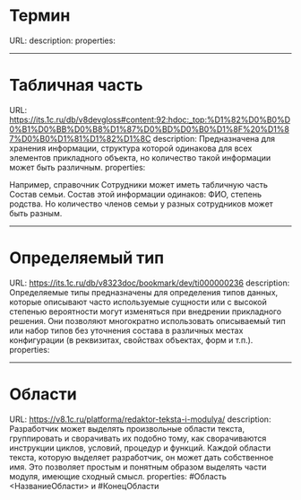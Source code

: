 # Термин

URL: 
description: 
properties: 

---

# Табличная часть

URL: https://its.1c.ru/db/v8devgloss#content:92:hdoc:_top:%D1%82%D0%B0%D0%B1%D0%BB%D0%B8%D1%87%D0%BD%D0%B0%D1%8F%20%D1%87%D0%B0%D1%81%D1%82%D1%8C
description: Предназначена для хранения информации, структура которой одинакова для всех элементов прикладного объекта, но количество такой информации может быть различным.
properties: 

Например, справочник Сотрудники может иметь табличную часть Состав семьи. Состав этой информации одинаков: ФИО, степень родства. Но количество членов семьи у разных сотрудников может быть разным.

---
# Определяемый тип

URL: https://its.1c.ru/db/v8323doc/bookmark/dev/ti000000236
description: Определяемые типы предназначены для определения типов данных, которые описывают часто используемые сущности или с высокой степенью вероятности могут изменяться при внедрении прикладного решения. Они позволяют многократно использовать описываемый тип или набор типов без уточнения состава в различных местах конфигурации (в реквизитах, свойствах объектах, форм и т.п.).
properties: 

---
# Области

URL: https://v8.1c.ru/platforma/redaktor-teksta-i-modulya/
description: Разработчик может выделять произвольные области текста, группировать и сворачивать их подобно тому, как сворачиваются инструкции циклов, условий, процедур и функций. Каждой области текста, которую выделяет разработчик, он может дать собственное имя. Это позволяет простым и понятным образом выделять части модуля, имеющие сходный смысл.
properties: #Область <НазваниеОбласти> и #КонецОбласти

